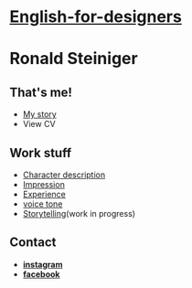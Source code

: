 # [English-for-designers](https://github.com/RonaldRonno/english-for-designers/blob/main/README.md)

# Ronald Steiniger

## That's me!

- [My story](https://github.com/RonaldRonno/english-for-designers/blob/main/03-aboutness/index.md)
- View CV

## Work stuff
- [Character description](https://github.com/RonaldRonno/english-for-designers/blob/main/01-character-description/index.md)
- [Impression](https://github.com/RonaldRonno/english-for-designers/blob/main/02-impression/index.md)
- [Experience](https://github.com/RonaldRonno/english-for-designers/blob/main/04-experience/index.md)
- [voice tone](https://github.com/RonaldRonno/english-for-designers/blob/main/05-voice-tone/index.md)
- [Storytelling](https://github.com/RonaldRonno/english-for-designers/tree/main/06-storytelling)(work in progress)

## Contact

- **[instagram](https://www.instagram.com/ronald_steiniger/)**
- **[facebook](https://www.facebook.com/ronald.steiniger)**

